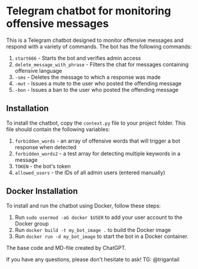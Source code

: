 # Telegram chatbot for monitoring offensive messages

This is a Telegram chatbot designed to monitor offensive messages and respond with a variety of commands. The bot has the following commands:

1. `start666` - Starts the bot and verifies admin access
2. `delete_message_with_phrase` - Filters the chat for messages containing offensive language
3. `-sms` - Deletes the message to which a response was made
4. `-mut` - Issues a mute to the user who posted the offending message
5. `-bon` - Issues a ban to the user who posted the offending message

## Installation

To install the chatbot, copy the `context.py` file to your project folder. This file should contain the following variables:

1. `forbidden_words` - an array of offensive words that will trigger a bot response when detected
2. `forbidden_words2` - a test array for detecting multiple keywords in a message
3. `TOKEN` - the bot's token
4. `allowed_users` - the IDs of all admin users (entered manually)

## Docker Installation

To install and run the chatbot using Docker, follow these steps:

1. Run `sudo usermod -aG docker $USER` to add your user account to the Docker group
2. Run `docker build -t my_bot_image .` to build the Docker image
3. Run `docker run -d my_bot_image` to start the bot in a Docker container. 

The base code and MD-file created by ChatGPT.

If you have any questions, please don't hesitate to ask! 
TG: @trigantail
